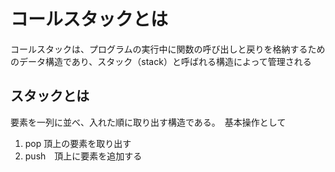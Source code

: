 # コールスタックとは
コールスタックは、プログラムの実行中に関数の呼び出しと戻りを格納するためのデータ構造であり、スタック（stack）と呼ばれる構造によって管理される

## スタックとは
要素を一列に並べ、入れた順に取り出す構造である。　基本操作として
1. pop 頂上の要素を取り出す
2. push　頂上に要素を追加する
